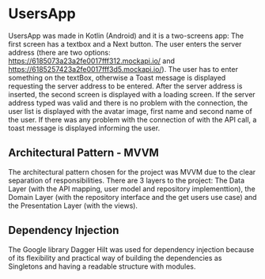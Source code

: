 # UsersApp

UsersApp was made in Kotlin (Android) and it is a two-screens app: The first screen has a textbox and a Next button. The user enters the server address (there are two options: https://6185073a23a2fe0017fff312.mockapi.io/ and https://6185257423a2fe0017fff3d5.mockapi.io/). The user has to enter something on the textBox, otherwise a Toast message is displayed requesting the server address to be entered. After the server address is inserted, the second screen is displayed with a loading screen. If the server address typed was valid and there is no problem with the connection, the user list is displayed with the avatar image, first name and second name of the user. If there was any problem with the connection of with the API call, a toast message is displayed informing the user. 

## Architectural Pattern - MVVM
The architectural pattern chosen for the project was MVVM due to the clear separation of responsibilities. There are 3 layers to the project: The Data Layer (with the API mapping, user model and repository implementtion), the Domain Layer (with the repository interface and the get users use case) and the Presentation Layer (with the views). 

## Dependency Injection
The Google library Dagger Hilt was used for dependency injection because of its flexibility and practical way of building the dependencies as Singletons and having a readable structure with modules.
